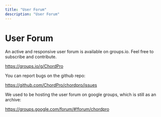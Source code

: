 ```yaml
---
title: "User Forum"
description: "User Forum"
---
```


# User Forum

An active and responsive user forum is available on groups.io.
Feel free to subscribe and contribute.

<https://groups.io/g/ChordPro>

You can report bugs on the github repo: 

<https://github.com/ChordPro/chordpro/issues>

We used to be hosting the user forum on google groups, which is still as an archive:

<https://groups.google.com/forum/#!forum/chordpro>
